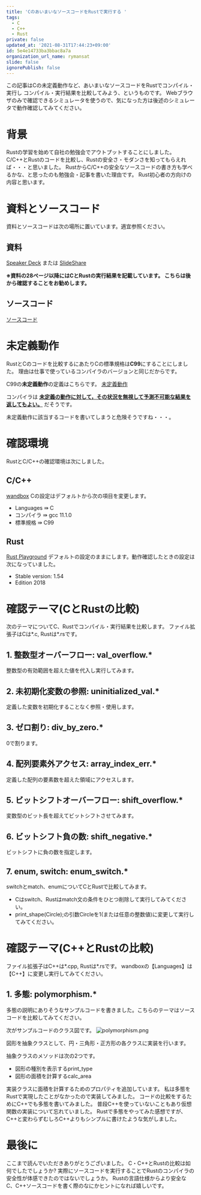 ```yaml
---
title: 'CのあいまいなソースコードをRustで実行する '
tags:
  - C
  - C++
  - Rust
private: false
updated_at: '2021-08-31T17:44:23+09:00'
id: 5e4e14733ba3bbac8a7a
organization_url_name: rymansat
slide: false
ignorePublish: false
---
```

この記事はCの未定義動作など、あいまいなソースコードをRustでコンパイル・実行し
コンパイル・実行結果を比較してみよう、というものです。
Webブラウザのみで確認できるシミュレータを使うので、気になった方は後述のシミュレータで動作確認してみてください。


# 背景
Rustの学習を始めて自社の勉強会でアウトプットすることにしました。
C/C++とRustのコードを比較し、Rustの安全さ・モダンさを知ってもらえれば・・・と思いました。
RustからC/C++の安全なソースコードの書き方も学べるかな、と思ったのも勉強会・記事を書いた理由です。
Rust初心者の方向けの内容と思います。

# 資料とソースコード
資料とソースコードは次の場所に置いています。適宜参照ください。

## 資料
[Speaker Deck](https://speakerdeck.com/grace2riku/20210830-rustru-xue-shi "Speaker Deckの資料")
または
[SlideShare](https://www.slideshare.net/KoujiAbe/20210830-rust "SlideShareの資料")

**※資料の28ページ以降にはCとRustの実行結果を記載しています。
こちらは後から確認することをお勧めします。**

## ソースコード
[ソースコード](https://github.com/grace2riku/c_cpp_vs_rust/tree/master "ソースコード")


# 未定義動作
RustとCのコードを比較するにあたりCの標準規格は**C99**にすることにしました。
理由は仕事で使っているコンパイラのバージョンと同じだからです。

C99の**未定義動作**の定義はこちらです。
[未定義動作](https://ja.wikipedia.org/wiki/%E6%9C%AA%E5%AE%9A%E7%BE%A9%E5%8B%95%E4%BD%9C "未定義動作")

コンパイラは
<u>**未定義の動作に対して，その状況を無視して予測不可能な結果を返してもよい。**</u>
だそうです。

未定義動作に該当するコードを書いてしまうと危険そうですね・・・。


# 確認環境
RustとC/C++の確認環境は次にしました。

## C/C++
[wandbox](https://wandbox.org/ "C/C++のシミュレータはwandbox")
Cの設定はデフォルトから次の項目を変更します。

* Languages ⇛ C
* コンパイラ ⇛ gcc 11.1.0
* 標準規格 ⇛ C99


## Rust
[Rust Playground](https://play.rust-lang.org/ "RustのシミュレータはRust Playground")
デフォルトの設定のままにします。動作確認したときの設定は次になっていました。
* Stable version: 1.54
* Edition 2018


# 確認テーマ(CとRustの比較)
次のテーマについてC、Rustでコンパイル・実行結果を比較します。
ファイル拡張子はCは*.c, Rustは*.rsです。


## 1. 整数型オーバーフロー: val_overflow.*
整数型の有効範囲を超えた値を代入し実行してみます。

## 2. 未初期化変数の参照: uninitialized_val.*
定義した変数を初期化することなく参照・使用します。

## 3. ゼロ割り: div_by_zero.*
0で割ります。

## 4. 配列要素外アクセス: array_index_err.*
定義した配列の要素数を超えた領域にアクセスします。

## 5. ビットシフトオーバーフロー: shift_overflow.* 
変数型のビット長を超えてビットシフトさせてみます。

## 6. ビットシフト負の数: shift_negative.*
ビットシフトに負の数を指定します。

## 7. enum, switch: enum_switch.*
switchとmatch、enumについてCとRustで比較してみます。
* Cはswitch、Rustはmatch文の条件をひとつ削除して実行してみてください。
* print_shape(Circle);の引数Circleを1(または任意の整数値)に変更して実行してみてください。


# 確認テーマ(C++とRustの比較)
ファイル拡張子はC++は*.cpp, Rustは*.rsです。
wandboxの【Languages】は【C++】に変更し実行してみてください。


## 1. 多態: polymorphism.*
多態の説明にありそうなサンプルコードを書きました。こちらのテーマはソースコードを比較してみてください。

次がサンプルコードのクラス図です。
![polymorphism.png](https://qiita-image-store.s3.ap-northeast-1.amazonaws.com/0/171866/130f9929-9d22-60ba-d142-ca82f4a13824.png)


図形を抽象クラスとして、円・三角形・正方形の各クラスに実装を行います。

抽象クラスのメソッドは次の2つです。
* 図形の種別を表示するprint_type
* 図形の面積を計算するcalc_area

実装クラスに面積を計算するためのプロパティを追加しています。
私は多態をRustで実現したことがなかったので実装してみました。
コードの比較をするためにC++でも多態を書いてみました。
普段C++を使っていないこともあり仮想関数の実装について忘れていました。
Rustで多態をやってみた感想ですが、C++と変わらずむしろC++よりもシンプルに書けたような気がしました。


# 最後に
ここまで読んでいただきありがとうございました。
C・C++とRustの比較は如何でしたでしょうか?
実際にソースコードを実行することでRustのコンパイラの安全性が体感できたのではないでしょうか。
Rustの言語仕様からより安全なC、C++ソースコードを書く際のなにかヒントになれば嬉しいです。

